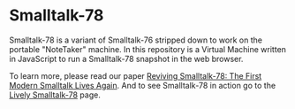 Smalltalk-78
============
Smalltalk-78 is a variant of Smalltalk-76 stripped down to work on the portable "NoteTaker" machine.
In this repository is a Virtual Machine written in JavaScript to run a Smalltalk-78 snapshot in  the web browser.

To learn more, please read our paper [Reviving Smalltalk-78: The First Modern Smalltalk Lives Again][paper].
And to see Smalltalk-78 in action go to the [Lively Smalltalk-78][lively] page.

[lively]: http://lively-web.org/users/bert/Smalltalk-78.html
[paper]: http://freudenbergs.de/bert/publications/Ingalls-2014-Smalltalk78.pdf
